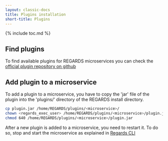 ```yaml
---
layout: classic-docs
title: Plugins installation
short-title: Plugins
---
```


{% include toc.md %}

## Find plugins

To find available plugins for REGARDS microservices you can check the [official plugin repository on github](https://github.com/RegardsOss/regards-plugins)

## Add plugin to a microservice

To add a plugin to a microservice, you have to copy the 'jar' file of the plugin into the 'plugins/<microservice>' directory of the REGARDS install directory.

```bash
cp plugin.jar /home/REGARDS/plugins/<microservice>/
chown <regards_exec_user> /home/REGARDS/plugins/<microservice>/plugin.jar
chmod 640 /home/REGARDS/plugins/<microservice>/plugin.jar
```

After a new plugin is added to a microservice, you need to restart it. To do so, stop and start the microservice as explained in [Regards CLI](/getting-started/cli/)

